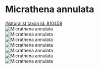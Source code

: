
Micrathena annulata
===================
  
[iNaturalist taxon id: 810458](https://www.inaturalist.org/taxa/810458)  
![Micrathena annulata](https://inaturalist-open-data.s3.amazonaws.com/photos/243342547/medium.jpg)  
![Micrathena annulata](https://inaturalist-open-data.s3.amazonaws.com/photos/243342553/medium.jpg)  
![Micrathena annulata](https://inaturalist-open-data.s3.amazonaws.com/photos/243342556/medium.jpg)  
![Micrathena annulata](https://inaturalist-open-data.s3.amazonaws.com/photos/242260931/medium.jpg)  
![Micrathena annulata](https://inaturalist-open-data.s3.amazonaws.com/photos/242260940/medium.jpg)  
![Micrathena annulata](https://inaturalist-open-data.s3.amazonaws.com/photos/242260954/medium.jpg)  
![Micrathena annulata](https://inaturalist-open-data.s3.amazonaws.com/photos/242260961/medium.jpg)